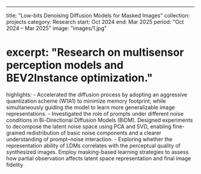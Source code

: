 ---
title: "Low-bits Denoising Diffusion Models for Masked Images"
collection: projects
category: Research
start: Oct 2024
end: Mar 2025
period: "Oct 2024 – Mar 2025"
image: "images/1.jpg"
# excerpt: "Research on multisensor perception models and BEV2Instance optimization."
highlights:
    - Accelerated the diffusion process by adopting an aggressive quantization scheme (W1A1) to minimize memory footprint, while simultaneously guiding the model to learn more generalizable image representations.
    - Investigated the role of prompts under different noise conditions in Bi-Directional Diffusion Models (BiDM). Designed experiments to decompose the latent noise space using PCA and SVD, enabling fine-grained redistribution of basic noise components and a clearer understanding of prompt–noise interaction.
    - Exploring whether the representation ability of LDMs correlates with  the perceptual quality of synthesized images. Employ masking-based learning strategies to assess how partial observation affects latent space representation and final image fidelity
